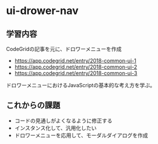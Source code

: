 # ui-drower-nav

## 学習内容
CodeGridの記事を元に、ドロワーメニューを作成
- https://app.codegrid.net/entry/2018-common-ui-1
- https://app.codegrid.net/entry/2018-common-ui-2
- https://app.codegrid.net/entry/2018-common-ui-3

ドロワーメニューにおけるJavaScriptの基本的な考え方を学ぶ。

## これからの課題
- コードの見通しがよくなるように修正する
- インスタンス化して、汎用化したい
- ドロワーメニューを応用して、モーダルダイアログを作成
